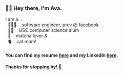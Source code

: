 ### 👋🏼  Hey there, I'm Ava.
I am a...  
&nbsp; 👩🏻‍💻 &nbsp;&nbsp; software engineer, prev @ facebook  
&nbsp; ✌🏼 &nbsp;&nbsp; USC computer science alum  
&nbsp; 🍵 &nbsp;&nbsp; matcha lover &  
&nbsp; 🐈 &nbsp;&nbsp; cat mom!

#### You can find my resume [here](https://drive.google.com/file/d/11ZV2mLKShtW6_QkmWRJil5E8tv7A2URU/view?usp=sharing) and my LinkedIn [here](https://www.linkedin.com/in/ava-delacruz/).

#### Thanks for stopping by! 💫

